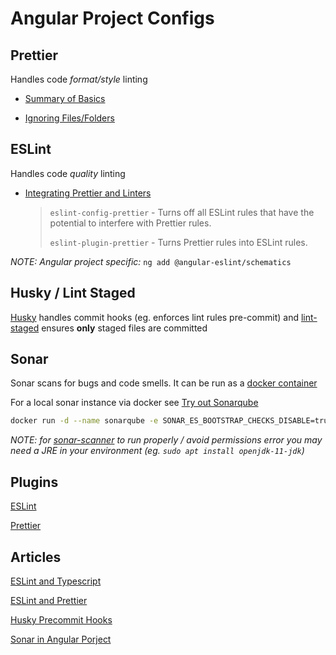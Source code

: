 # Angular Project Configs

## Prettier

Handles code _format/style_ linting

- [Summary of Basics](https://prettier.io/docs/en/ignore.html)

- [Ignoring Files/Folders](https://prettier.io/docs/en/ignore.html)

## ESLint

Handles code _quality_ linting

- [Integrating Prettier and Linters](https://prettier.io/docs/en/integrating-with-linters.html)

  > `eslint-config-prettier` - Turns off all ESLint rules that have the potential to interfere with Prettier rules.
  >
  > `eslint-plugin-prettier` - Turns Prettier rules into ESLint rules.

_NOTE: Angular project specific:_
`ng add @angular-eslint/schematics`

## Husky / Lint Staged

[Husky](https://www.npmjs.com/package/husky) handles commit hooks (eg. enforces lint rules pre-commit) and [lint-staged](https://www.npmjs.com/package/lint-staged) ensures **only** staged files are committed

## Sonar

Sonar scans for bugs and code smells. It can be run as a [docker container](https://hub.docker.com/_/sonarqube)

For a local sonar instance via docker see [Try out Sonarqube](https://docs.sonarqube.org/latest/try-out-sonarqube/)

```bash
docker run -d --name sonarqube -e SONAR_ES_BOOTSTRAP_CHECKS_DISABLE=true -p 9000:9000 sonarqube:latest
```

_NOTE: for [sonar-scanner](https://www.npmjs.com/package/sonar-scanner) to run properly / avoid permissions error you may need a JRE in your environment (eg. `sudo apt install openjdk-11-jdk`)_

## Plugins

[ESLint](https://marketplace.visualstudio.com/items?itemName=dbaeumer.vscode-eslint)

[Prettier](https://marketplace.visualstudio.com/items?itemName=esbenp.prettier-vscode)

## Articles

[ESLint and Typescript](https://khalilstemmler.com/blogs/typescript/eslint-for-typescript/)

[ESLint and Prettier](https://khalilstemmler.com/blogs/tooling/prettier/)

[Husky Precommit Hooks](https://khalilstemmler.com/blogs/tooling/enforcing-husky-precommit-hooks/)

[Sonar in Angular Porject](https://medium.com/beingcoders/setup-sonarqube-with-angular-project-in-6-minutes-57a87b3ca8c4)
